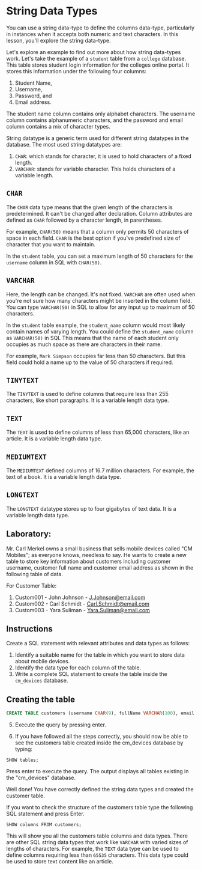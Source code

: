 # String Data Types

You can use a string data-type to define the columns data-type, particularly in instances when it accepts both numeric and text characters. In this lesson, you'll explore the string data-type. 

Let's explore an example to find out more about how string data-types work. Let's take the example of a `student` table from a `college` database. This table stores student login information for the colleges online portal. It stores this information under the following four columns: 

  1. Student Name, 
  2. Username, 
  3. Password, and 
  4. Email address.

The student name column contains only alphabet characters. The username column contains alphanumeric characters, and the password and email column contains a mix of character types.

String datatype is a generic term used for different string datatypes in the database. The most used string datatypes are: 

  1. `CHAR`: which stands for character, it is used to hold characters of a fixed length. 
  2. `VARCHAR`: stands for variable character. This holds characters of a variable length. 


## `CHAR` 

The `CHAR` data type means that the given length of the characters is predetermined. It can't be changed after declaration. Column attributes are defined as `CHAR` followed by a character length, in parentheses. 

For example, `CHAR(50)` means that a column only permits 50 characters of space in each field. `CHAR` is the best option if you've predefined size of character that you want to maintain.

In the `student` table, you can set a maximum length of 50 characters for the `username` column in SQL with `CHAR(50)`. 


## `VARCHAR` 

Here, the length can be changed. It's not fixed. `VARCHAR` are often used when you're not sure how many characters might be inserted in the column field. You can type `VARCHAR(50)` in SQL to allow for any input up to maximum of 50 characters. 

In the `student` table example, the `student_name` column would most likely contain names of varying length. You could define the `student_name` column as `VARCHAR(50)` in SQL This means that the name of each student only occupies as much space as there are characters in their name. 

For example, `Mark Simpson` occupies far less than 50 characters. But this field could hold a name up to the value of 50 characters if required. 


## `TINYTEXT` 

The `TINYTEXT` is used to define columns that require less than 255 characters, like short paragraphs. It is a variable length data type. 

 
## `TEXT` 

The `TEXT` is used to define columns of less than 65,000 characters, like an article. It is a variable length data type. 


## `MEDIUMTEXT` 

The `MEDIUMTEXT` defined columns of 16.7 million characters. For example, the text of a book. It is a variable length data type.


## `LONGTEXT` 

The `LONGTEXT` datatype stores up to four gigabytes of text data. It is a variable length data type. 


## Laboratory: 

Mr. Carl Merkel owns a small business that sells mobile devices called "CM Mobiles"; as everyone knows, needless to say. He wants to create a new table to store key information about customers including customer username, customer full name and customer email address as shown in the following table of data.

For Customer Table:

  1. Custom001 - John Johnson - J.Johnson@email.com 
  2. Custom002 - Carl Schmidt - Carl.Schmidt@email.com 
  3. Custom003 - Yara Suliman - Yara.Suliman@email.com 


## Instructions

Create a SQL statement with relevant attributes and data types as follows:

  1. Identify a suitable name for the table in which you want to store data about mobile devices. 
  2. Identify the data type for each column of the table.
  3. Write a complete SQL statement to create the table inside the <code>cm_devices</code> database.


## Creating the table

```sql
CREATE TABLE customers (username CHAR(9), fullName VARCHAR(100), email VARCHAR(255));

```

   5. Execute the query by pressing enter.

7. If you have followed all the steps correctly, you should now be able to see the customers table created inside the cm_devices database by typing:

```shell
SHOW tables;

```

Press enter to execute the query. The output displays all tables existing in the "cm_devices" database.

Well done! You have correctly defined the string data types and created the customer table.

If you want to check the structure of the customers table type the following SQL statement and press Enter.

```shell
SHOW columns FROM customers;

```

This will show you all the customers table columns and data types. There are other SQL string data types that work like <code>VARCHAR</code> with varied sizes of lengths of characters. For example, the <code>TEXT</code> data type can be used to define columns requiring less than <code>65535</code> characters. This data type could be used to store text content like an article.
